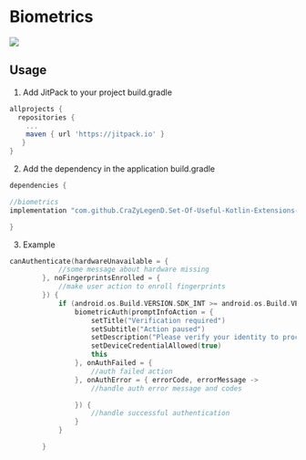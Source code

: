 # Biometrics

[![](https://jitpack.io/v/CraZyLegenD/Set-Of-Useful-Kotlin-Extensions-and-Helpers.svg)](https://jitpack.io/#CraZyLegenD/Set-Of-Useful-Kotlin-Extensions-and-Helpers)


## Usage
1. Add JitPack to your project build.gradle

```gradle
allprojects {
  repositories {
    ...
    maven { url 'https://jitpack.io' }
   }
}
```

2. Add the dependency in the application build.gradle

```gradle
dependencies {

//biometrics
implementation "com.github.CraZyLegenD.Set-Of-Useful-Kotlin-Extensions-and-Helpers:biometrics:$utilsVersion"

}
```

3. Example

```kotlin
canAuthenticate(hardwareUnavailable = {
            //some message about hardware missing
        }, noFingerprintsEnrolled = {
            //make user action to enroll fingerprints
        }) {
            if (android.os.Build.VERSION.SDK_INT >= android.os.Build.VERSION_CODES.P) {
                biometricAuth(promptInfoAction = {
                    setTitle("Verification required")
                    setSubtitle("Action paused")
                    setDescription("Please verify your identity to proceed with the action")
                    setDeviceCredentialAllowed(true)
                    this
                }, onAuthFailed = {
                    //auth failed action
                }, onAuthError = { errorCode, errorMessage ->
                    //handle auth error message and codes

                }) {
                    //handle successful authentication
                }
            }

        }

```
    
